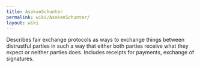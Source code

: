 ```yaml
---
title: AsokanSchunter
permalink: wiki/AsokanSchunter/
layout: wiki
---
```


Describes fair exchange protocols as ways to exchange things between
distrustful parties in such a way that either both parties receive what
they expect or neither parties does. Includes receipts for payments,
exchange of signatures.
